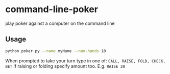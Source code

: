 # command-line-poker
play poker against a computer on the command line

## Usage

```bash
python poker.py --name myName --num-hands 10
```

When prompted to take your turn type in one of:
`CALL, RAISE, FOLD, CHECK, BET`
If raising or folding specify amount too.
E.g.
`RAISE 20`

